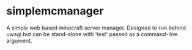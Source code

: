 simplemcmanager
===============

A simple web based minecraft server manager. Designed to run behind uwsgi but can be stand-alone with 'test' passed as a command-line argument.